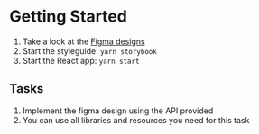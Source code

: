# Getting Started

1. Take a look at the [Figma designs](https://www.figma.com/file/DutSoYRcQI6BVEeL5W4KoB/Homework)
2. Start the styleguide: `yarn storybook`
3. Start the React app: `yarn start`

## Tasks
1. Implement the figma design using the API provided
2. You can use all libraries and resources you need for this task

